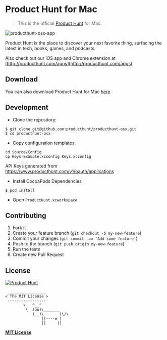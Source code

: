 # Product Hunt for Mac

> This is the official [Product Hunt](http://www.producthunt.com) for Mac.
 
![producthunt-osx-app](https://cloud.githubusercontent.com/assets/2778007/14168594/d522c7fe-f72b-11e5-80f6-b21d9a3f3ecd.jpg)
 
Product Hunt is the place to discover your next favorite thing, surfacing the latest in tech, books, games, and podcasts.

Also check out our iOS app and Chrome extension at [http://producthunt.com/apps](http://producthunt.com/apps).

## Download

You can also download Product Hunt for Mac [here](https://s3.amazonaws.com/producthunt/mac/ProductHunt.dmg)

## Development

* Clone the repository:

```
$ git clone git@github.com:producthunt/producthunt-osx.git
$ cd producthunt-osx
```

* Copy configuration templates:

```
cd Source/Config
cp Keys-Example.xcconfig Keys.xcconfig
```

API Keys generated from https://www.producthunt.com/v1/oauth/applications

* Install CocoaPods Dependencies

```
$ pod install
```

* Open `ProductHunt.xcworkspace`

## Contributing

1. Fork it
2. Create your feature branch (`git checkout -b my-new-feature`)
3. Commit your changes (`git commit -am 'Add some feature'`)
4. Push to the branch (`git push origin my-new-feature`)
5. Run the tests
6. Create new Pull Request

## License

[![Product Hunt](http://i.imgur.com/dtAr7wC.png)](https://www.producthunt.com)

```
 _________________
< The MIT License >
 -----------------
        \   ^__^
         \  (oo)\_______
            (__)\       )\/\
                ||----w |
                ||     ||
```

**[MIT License](https://github.com/producthunt/PHImageKit/blob/master/LICENSE)**
